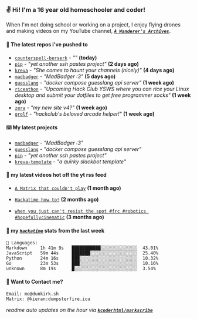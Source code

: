 ### ✌️ Hi! I'm a 16 year old homeschooler and coder!

When I'm not doing school or working on a project, I enjoy flying drones and making videos on my YouTube channel, [**_`A Wanderer's Archives`_**](https://youtube.com/@wanderer.archives).

#### 👷 The latest repos i've pushed to

- [`counterspell-berserk`](https://github.com/thelegendofmario/counterspell-berserk) - _""_ **(today)**
- [`pip`](https://github.com/kcoderhtml/pip) - _"yet another ssh pastes project"_ **(2 days ago)**
- [`kreva`](https://github.com/kcoderhtml/kreva) - _"She comes to haunt your channels (nicely)"_ **(4 days ago)**
- [`madbadger`](https://github.com/kcoderhtml/madbadger) - _"MadBadger :3"_ **(5 days ago)**
- [`guesslang`](https://github.com/kcoderhtml/guesslang) - _"docker compose guesslang api server"_ **(1 week ago)**
- [`riceathon`](https://github.com/hackclub/riceathon) - _"Upcoming Hack Club YSWS where you can rice your Linux desktop and submit your dotfiles to get free programmer socks"_ **(1 week ago)**
- [`zera`](https://github.com/kcoderhtml/zera) - _"my new site v4?"_ **(1 week ago)**
- [`grolf`](https://github.com/kcoderhtml/grolf) - _"hackclub's beloved arcade helper!"_ **(1 week ago)**

#### ⌨️ My latest projects

- [`madbadger`](https://github.com/kcoderhtml/madbadger) - _"MadBadger :3"_
- [`guesslang`](https://github.com/kcoderhtml/guesslang) - _"docker compose guesslang api server"_
- [`pip`](https://github.com/kcoderhtml/pip) - _"yet another ssh pastes project"_
- [`kreva-template`](https://github.com/kcoderhtml/kreva-template) - _"a quirky slackbot template"_

#### 🍿 my latest videos hot off the yt rss feed

- [`A Matrix that couldn't play`](https://www.youtube.com/watch?v=NodwjZF7uZw) **(1 month ago)**

- [`Hackatime how to!`](https://www.youtube.com/watch?v=eKoD9yyr1To) **(2 months ago)**

- [`when you just can't resist the spot #frc #robotics #hopefullycinematic`](https://www.youtube.com/watch?v=Y7SZ_TDleGM) **(3 months ago)**



#### 📡 my [_`hackatime`_](https://waka.hackclub.com) stats from the last week

```text
💾 Languages:
Markdown     1h 41m 9s   ███████████░░░░░░░░░░░░░░  43.01%
JavaScript   59m 44s     ███████░░░░░░░░░░░░░░░░░░  25.40%
Python       24m 16s     ███░░░░░░░░░░░░░░░░░░░░░░  10.32%
Go           23m 53s     ███░░░░░░░░░░░░░░░░░░░░░░  10.16%
unknown      8m 19s      █░░░░░░░░░░░░░░░░░░░░░░░░  3.54%
```

#### 📮 Want to Contact me?

```text
Email: me@dunkirk.sh
Matrix: @kieran:dumpsterfire.icu
```

_readme auto updates on the hour via [**`kcoderhtml/markscribe`**](https://github.com/kcoderhtml/markscribe)_
